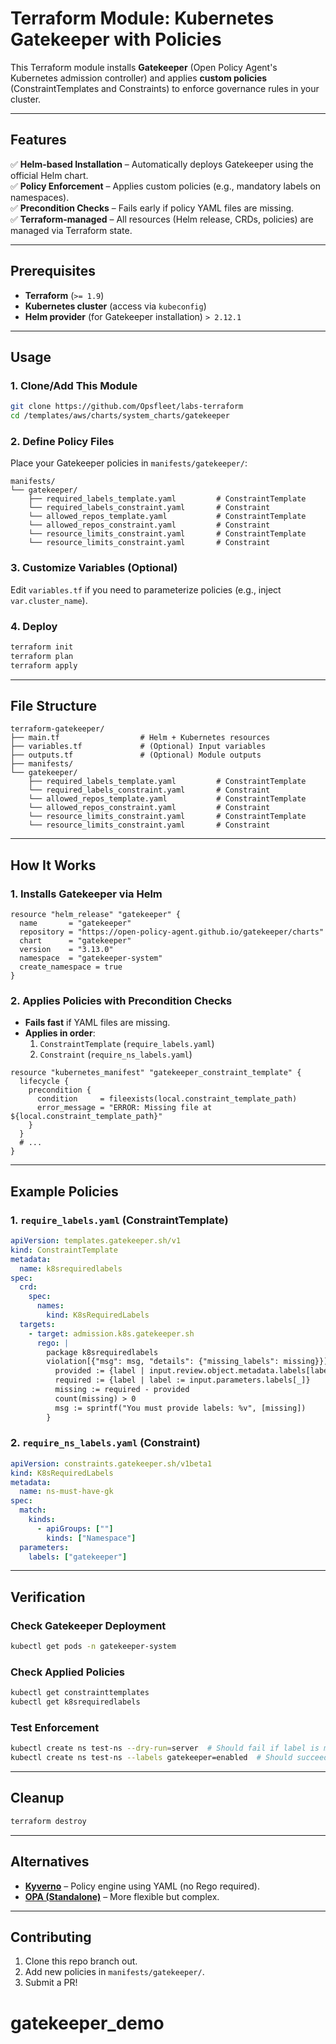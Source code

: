 # **Terraform Module: Kubernetes Gatekeeper with Policies**  

This Terraform module installs **Gatekeeper** (Open Policy Agent's Kubernetes admission controller) and applies **custom policies** (ConstraintTemplates and Constraints) to enforce governance rules in your cluster.  

---

## **Features**  
✅ **Helm-based Installation** – Automatically deploys Gatekeeper using the official Helm chart.  
✅ **Policy Enforcement** – Applies custom policies (e.g., mandatory labels on namespaces).  
✅ **Precondition Checks** – Fails early if policy YAML files are missing.  
✅ **Terraform-managed** – All resources (Helm release, CRDs, policies) are managed via Terraform state.  

---

## **Prerequisites**  
- **Terraform** (`>= 1.9`)  
- **Kubernetes cluster** (access via `kubeconfig`)  
- **Helm provider** (for Gatekeeper installation) `> 2.12.1`

---

## **Usage**  

### **1. Clone/Add This Module**  
```sh
git clone https://github.com/Opsfleet/labs-terraform
cd /templates/aws/charts/system_charts/gatekeeper
```

### **2. Define Policy Files**  
Place your Gatekeeper policies in `manifests/gatekeeper/`:  
```
manifests/
└── gatekeeper/
    ├── required_labels_template.yaml         # ConstraintTemplate
    └── required_labels_constraint.yaml       # Constraint
    └── allowed_repos_template.yaml           # ConstraintTemplate
    └── allowed_repos_constraint.yaml         # Constraint
    └── resource_limits_constraint.yaml       # ConstraintTemplate
    └── resource_limits_constraint.yaml       # Constraint
```

### **3. Customize Variables (Optional)**  
Edit `variables.tf` if you need to parameterize policies (e.g., inject `var.cluster_name`).  

### **4. Deploy**  
```sh
terraform init
terraform plan
terraform apply
```

---

## **File Structure**  
```
terraform-gatekeeper/
├── main.tf                  # Helm + Kubernetes resources
├── variables.tf             # (Optional) Input variables
├── outputs.tf               # (Optional) Module outputs
├── manifests/
└── gatekeeper/
    ├── required_labels_template.yaml         # ConstraintTemplate
    └── required_labels_constraint.yaml       # Constraint
    └── allowed_repos_template.yaml           # ConstraintTemplate
    └── allowed_repos_constraint.yaml         # Constraint
    └── resource_limits_constraint.yaml       # ConstraintTemplate
    └── resource_limits_constraint.yaml       # Constraint
```

---

## **How It Works**  

### **1. Installs Gatekeeper via Helm**  
```hcl
resource "helm_release" "gatekeeper" {
  name       = "gatekeeper"
  repository = "https://open-policy-agent.github.io/gatekeeper/charts"
  chart      = "gatekeeper"
  version    = "3.13.0"
  namespace  = "gatekeeper-system"
  create_namespace = true
}
```

### **2. Applies Policies with Precondition Checks**  
- **Fails fast** if YAML files are missing.  
- **Applies in order**:  
  1. `ConstraintTemplate` (`require_labels.yaml`)  
  2. `Constraint` (`require_ns_labels.yaml`)  

```hcl
resource "kubernetes_manifest" "gatekeeper_constraint_template" {
  lifecycle {
    precondition {
      condition     = fileexists(local.constraint_template_path)
      error_message = "ERROR: Missing file at ${local.constraint_template_path}"
    }
  }
  # ...
}
```

---

## **Example Policies**  

### **1. `require_labels.yaml` (ConstraintTemplate)**  
```yaml
apiVersion: templates.gatekeeper.sh/v1
kind: ConstraintTemplate
metadata:
  name: k8srequiredlabels
spec:
  crd:
    spec:
      names:
        kind: K8sRequiredLabels
  targets:
    - target: admission.k8s.gatekeeper.sh
      rego: |
        package k8srequiredlabels
        violation[{"msg": msg, "details": {"missing_labels": missing}}] {
          provided := {label | input.review.object.metadata.labels[label]}
          required := {label | label := input.parameters.labels[_]}
          missing := required - provided
          count(missing) > 0
          msg := sprintf("You must provide labels: %v", [missing])
        }
```

### **2. `require_ns_labels.yaml` (Constraint)**  
```yaml
apiVersion: constraints.gatekeeper.sh/v1beta1
kind: K8sRequiredLabels
metadata:
  name: ns-must-have-gk
spec:
  match:
    kinds:
      - apiGroups: [""]
        kinds: ["Namespace"]
  parameters:
    labels: ["gatekeeper"]
```

---

## **Verification**  

### **Check Gatekeeper Deployment**  
```sh
kubectl get pods -n gatekeeper-system
```

### **Check Applied Policies**  
```sh
kubectl get constrainttemplates
kubectl get k8srequiredlabels
```

### **Test Enforcement**  
```sh
kubectl create ns test-ns --dry-run=server  # Should fail if label is missing
kubectl create ns test-ns --labels gatekeeper=enabled  # Should succeed
```

---

## **Cleanup**  
```sh
terraform destroy
```

---

## **Alternatives**  
- **[Kyverno](https://kyverno.io/)** – Policy engine using YAML (no Rego required).  
- **[OPA (Standalone)](https://www.openpolicyagent.org/)** – More flexible but complex.  

---

## **Contributing**  
1. Clone this repo branch out.  
2. Add new policies in `manifests/gatekeeper/`.  
3. Submit a PR!  

# gatekeeper_demo
